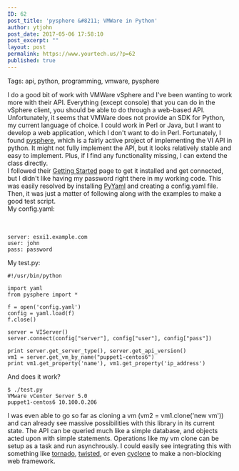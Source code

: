```yaml
---
ID: 62
post_title: 'pysphere &#8211; VMWare in Python'
author: ytjohn
post_date: 2017-05-06 17:58:10
post_excerpt: ""
layout: post
permalink: https://www.yourtech.us/?p=62
published: true
---
```

Tags: api, python, programming, vmware, pysphere

I do a good bit of work with VMWare vSphere and I've been wanting to
work more with their API. Everything (except console) that you can do in
the vSphere client, you should be able to do through a web-based API.<br />
Unfortunately, it seems that VMWare does not provide an SDK for Python,
my current language of choice. I could work in Perl or Java, but I want
to develop a web application, which I don't want to do in Perl.
Fortunately, I found <a href="http://code.google.com/p/pysphere/wiki/GettingStarted">pysphere</a>, which is a fairly active project of
implementing the VI API in python. It might not fully implement the API,
but it looks relatively stable and easy to implement. Plus, if I find
any functionality missing, I can extend the class directly.<br />
I followed their <a href="http://code.google.com/p/pysphere/wiki/GettingStarted">Getting Started</a> page to get it installed
and get connected, but I didn't like having my password right there in
my working code. This was easily resolved by installing <a href="http://pyyaml.org/wiki/PyYAML">PyYaml</a> and
creating a config.yaml file. Then, it was just a matter of following
along with the examples to make a good test script.<br />
My config.yaml:  </br></br></br>

<pre><code>server: esxi1.example.com
user: john
pass: password
</code></pre>

My test.py:

<pre><code>#!/usr/bin/python

import yaml
from pysphere import *

f = open('config.yaml')
config = yaml.load(f)
f.close()

server = VIServer()
server.connect(config["server"], config["user"], config["pass"])

print server.get_server_type(), server.get_api_version()
vm1 = server.get_vm_by_name("puppet1-centos6")
print vm1.get_property('name'), vm1.get_property('ip_address')
</code></pre>

And does it work?

<pre><code>$ ./test.py
VMware vCenter Server 5.0
puppet1-centos6 10.100.0.206
</code></pre>

I was even able to go so far as cloning a vm (vm2 = vm1.clone('new vm'))
and can already see massive possibilities with this library in its
current state. The API can be queried much like a simple database, and
objects acted upon with simple statements. Operations like my vm clone
can be setup as a task and run asynchrously. I could easily see
integrating this with something like <a href="http://www.tornadoweb.org/">tornado</a>, <a href="http://twistedmatrix.com/">twisted</a>, or even
<a href="http://cyclone.io/">cyclone</a> to make a non-blocking web framework.